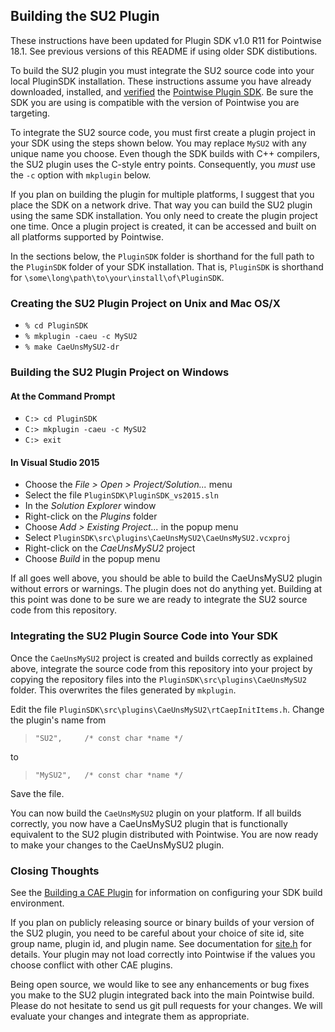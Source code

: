 ## Building the SU2 Plugin

These instructions have been updated for Plugin SDK v1.0 R11 for Pointwise 18.1.
See previous versions of this README if using older SDK distibutions.

To build the SU2 plugin you must integrate the SU2 source code into 
your local PluginSDK installation. These instructions assume you have already 
downloaded, installed, and [verified][SDKdocs] the 
[Pointwise Plugin SDK][SDKdownload]. Be sure the SDK you are using is 
compatible with the version of Pointwise you are targeting.

To integrate the SU2 source code, you must first create a plugin project 
in your SDK using the steps shown below. You may replace `MySU2` with any 
unique name you choose. Even though the SDK builds with C++ compilers, the 
SU2 plugin uses the C-style entry points. Consequently, you *must* use the 
`-c` option with `mkplugin` below.

If you plan on building the plugin for multiple platforms, I suggest that you 
place the SDK on a network drive. That way you can build the SU2 plugin 
using the same SDK installation. You only need to create the plugin project one 
time. Once a plugin project is created, it can be accessed and built on all 
platforms supported by Pointwise.

In the sections below, the `PluginSDK` folder is shorthand for the full path 
to the `PluginSDK` folder of your SDK installation. That is, `PluginSDK` 
is shorthand for `\some\long\path\to\your\install\of\PluginSDK`.

### Creating the SU2 Plugin Project on Unix and Mac OS/X
   * `% cd PluginSDK`
   * `% mkplugin -caeu -c MySU2`
   * `% make CaeUnsMySU2-dr`

### Building the SU2 Plugin Project on Windows

#### At the Command Prompt
 * `C:> cd PluginSDK`
 * `C:> mkplugin -caeu -c MySU2`
 * `C:> exit`

#### In Visual Studio 2015

 * Choose the *File &gt; Open &gt; Project/Solution...* menu
 * Select the file `PluginSDK\PluginSDK_vs2015.sln`
 * In the *Solution Explorer* window
  * Right-click on the *Plugins* folder
  * Choose *Add &gt; Existing Project...* in the popup menu
  * Select `PluginSDK\src\plugins\CaeUnsMySU2\CaeUnsMySU2.vcxproj`
  * Right-click on the *CaeUnsMySU2* project
  * Choose *Build* in the popup menu

If all goes well above, you should be able to build the CaeUnsMySU2 plugin 
without errors or warnings. The plugin does not do anything yet. Building at this 
point was done to be sure we are ready to integrate the SU2 source code 
from this repository.

### Integrating the SU2 Plugin Source Code into Your SDK

Once the `CaeUnsMySU2` project is created and builds correctly as 
explained above, integrate the source code from this repository into 
your project by copying the repository files into the 
`PluginSDK\src\plugins\CaeUnsMySU2` folder. This overwrites the files 
generated by `mkplugin`.

Edit the file `PluginSDK\src\plugins\CaeUnsMySU2\rtCaepInitItems.h`. 
Change the plugin's name from

> ```
> "SU2",     /* const char *name */
> ```

to

> ```
> "MySU2",   /* const char *name */
> ```

Save the file.

You can now build the `CaeUnsMySU2` plugin on your platform. If all 
builds correctly, you now have a CaeUnsMySU2 plugin that is functionally 
equivalent to the SU2 plugin distributed with Pointwise. You are now ready 
to make your changes to the CaeUnsMySU2 plugin.

### Closing Thoughts

See the [Building a CAE Plugin][SDKbuild] for information on configuring your 
SDK build environment.

If you plan on publicly releasing source or binary builds of your version of 
the SU2 plugin, you need to be careful about your choice of site id, site 
group name, plugin id, and plugin name. See documentation for [site.h][SDKsite.H] 
for details. Your plugin may not load correctly into Pointwise if the values you 
choose conflict with other CAE plugins.

Being open source, we would like to see any enhancements or bug fixes you make 
to the SU2 plugin integrated back into the main Pointwise build. Please do 
not hesitate to send us git pull requests for your changes. We will evaluate 
your changes and integrate them as appropriate.


[SDKdownload]: http://www.pointwise.com/plugins/html/index.html#sdk_downloads
[SDKdocs]: http://www.pointwise.com/plugins
[SDKsite.H]: http://www.pointwise.com/plugins/html/d6/d89/site_8h.html
[SDKbuild]: http://www.pointwise.com/plugins/html/da/dde/build_cae_plugin.html
